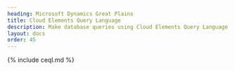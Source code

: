 ```yaml
---
heading: Microsoft Dynamics Great Plains
title: Cloud Elements Query Language
description: Make database queries using Cloud Elements Query Language.
layout: docs
order: 45
---
```


{% include ceql.md %}
